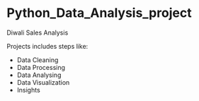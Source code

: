 # Python_Data_Analysis_project
Diwali Sales Analysis

Projects includes steps like:
* Data Cleaning
* Data Processing
* Data Analysing
* Data Visualization
* Insights
